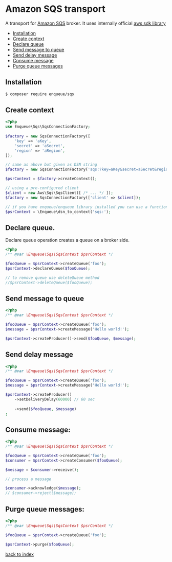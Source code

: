 # Amazon SQS transport

A transport for [Amazon SQS](https://aws.amazon.com/sqs/) broker.
It uses internally official [aws sdk library](https://packagist.org/packages/aws/aws-sdk-php) 

* [Installation](#installation)
* [Create context](#create-context)
* [Declare queue](#decalre-queue)
* [Send message to queue](#send-message-to-queue)
* [Send delay message](#send-delay-message)
* [Consume message](#consume-message)
* [Purge queue messages](#purge-queue-messages)

## Installation

```bash
$ composer require enqueue/sqs
```

## Create context

```php
<?php
use Enqueue\Sqs\SqsConnectionFactory;
 
$factory = new SqsConnectionFactory([
    'key' => 'aKey',
    'secret' => 'aSecret',
    'region' => 'aRegion',
]);

// same as above but given as DSN string
$factory = new SqsConnectionFactory('sqs:?key=aKey&secret=aSecret&region=aRegion');

$psrContext = $factory->createContext();

// using a pre-configured client
$client = new Aws\Sqs\SqsClient([ /* ... */ ]);
$factory = new SqsConnectionFactory(['client' => $client]);

// if you have enqueue/enqueue library installed you can use a function from there to create the context
$psrContext = \Enqueue\dsn_to_context('sqs:');
```

## Declare queue.

Declare queue operation creates a queue on a broker side. 
 
```php
<?php
/** @var \Enqueue\Sqs\SqsContext $psrContext */

$fooQueue = $psrContext->createQueue('foo');
$psrContext->declareQueue($fooQueue);

// to remove queue use deleteQueue method
//$psrContext->deleteQueue($fooQueue);
```

## Send message to queue 

```php
<?php
/** @var \Enqueue\Sqs\SqsContext $psrContext */

$fooQueue = $psrContext->createQueue('foo');
$message = $psrContext->createMessage('Hello world!');

$psrContext->createProducer()->send($fooQueue, $message);
```

## Send delay message

```php
<?php
/** @var \Enqueue\Sqs\SqsContext $psrContext */

$fooQueue = $psrContext->createQueue('foo');
$message = $psrContext->createMessage('Hello world!');

$psrContext->createProducer()
    ->setDeliveryDelay(60000) // 60 sec
    
    ->send($fooQueue, $message)
;
```

## Consume message:

```php
<?php
/** @var \Enqueue\Sqs\SqsContext $psrContext */

$fooQueue = $psrContext->createQueue('foo');
$consumer = $psrContext->createConsumer($fooQueue);

$message = $consumer->receive();

// process a message

$consumer->acknowledge($message);
// $consumer->reject($message);
```

## Purge queue messages:

```php
<?php
/** @var \Enqueue\Sqs\SqsContext $psrContext */

$fooQueue = $psrContext->createQueue('foo');

$psrContext->purge($fooQueue);
```

[back to index](../index.md)
